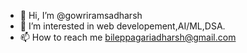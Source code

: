 - 👋 Hi, I’m @gowriramsadharsh
- 👀 I’m interested in web developement,AI/ML,DSA.
- 📫 How to reach me bileppagariadharsh@gmail.com

<!---
gowriramsadharsh/gowriramsadharsh is a ✨ special ✨ repository because its `README.md` (this file) appears on your GitHub profile.
You can click the Preview link to take a look at your changes.
--->
